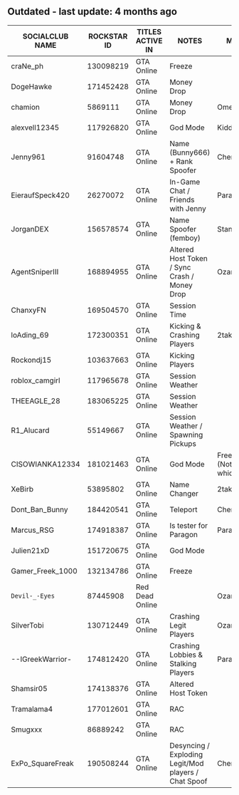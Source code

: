 ## Outdated - last update: 4 months ago

SOCIALCLUB NAME | ROCKSTAR ID | TITLES ACTIVE IN | NOTES | Menu
------------ | ------------- | ------------- | ------------- | ------------- 
craNe_ph     | 130098219     | GTA Online     | Freeze     | 
DogeHawke    | 171452428     | GTA Online     | Money Drop | 
chamion      | 5869111       | GTA Online     | Money Drop | Omega
alexvell12345     | 117926820       | GTA Online     | God Mode | Kiddions
Jenny961    | 91604748      | GTA Online     | Name (Bunny666) + Rank Spoofer | Cherax?
EieraufSpeck420    | 26270072     | GTA Online     | In-Game Chat / Friends with Jenny | Paragon(e)
JorganDEX    | 156578574    | GTA Online     | Name Spoofer (femboy) | Stand
AgentSniperIII   | 168894955    | GTA Online     | Altered Host Token / Sync Crash / Money Drop | Ozark
ChanxyFN   | 169504570    | GTA Online     | Session Time | 
loAding_69 | 172300351    | GTA Online     | Kicking & Crashing Players | 2take1
Rockondj15 | 103637663    | GTA Online     | Kicking Players | 
roblox_camgirl | 117965678    | GTA Online     | Session Weather | 
THEEAGLE_28 | 183065225   | GTA Online     | Session Weather | 
R1_Alucard | 55149667   | GTA Online     | Session Weather / Spawning Pickups | 
CISOWIANKA12334 | 181021463   | GTA Online    | God Mode | Free Menu (Not sure which)
XeBirb | 53895802   | GTA Online     | Name Changer | 2take1
Dont_Ban_Bunny | 184420541 | GTA Online  | Teleport | Cherax
Marcus_RSG | 174918387 | GTA Online  | Is tester for Paragon | Paragon(e)
Julien21xD | 151720675 | GTA Online  | God Mode | 
Gamer_Freek_1000 | 132134786 | GTA Online  | Freeze | 
``Devil-_-Eyes`` | 87445908 | Red Dead Online |  | Ozark
SilverTobi | 130712449 | GTA Online | Crashing Legit Players | Ozark
--IGreekWarrior- | 174812420 | GTA Online | Crashing Lobbies & Stalking Players | Paragon(e)
Shamsir05 | 174138376 | GTA Online | Altered Host Token | 
Tramalama4 | 177012601 | GTA Online | RAC | 
Smugxxx | 86889242 | GTA Online | RAC | 
ExPo_SquareFreak | 190508244 | GTA Online | Desyncing / Exploding Legit/Mod players / Chat Spoof | Cherax